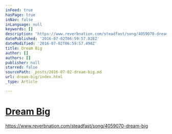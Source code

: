 ```yaml
---
inFeed: true
hasPage: true
inNav: false
inLanguage: null
keywords: []
description: 'https://www.reverbnation.com/steadfast/song/4059070-dream-big'
datePublished: '2016-07-02T06:59:57.828Z'
dateModified: '2016-07-02T06:59:57.498Z'
title: Dream Big
author: []
authors: []
publisher: null
starred: false
sourcePath: _posts/2016-07-02-dream-big.md
url: dream-big/index.html
_type: Article

---
```

# [Dream Big][0]

https://www.reverbnation.com/steadfast/song/4059070-dream-big

[0]: https://www.reverbnation.com/steadfast/song/4059070-dream-big